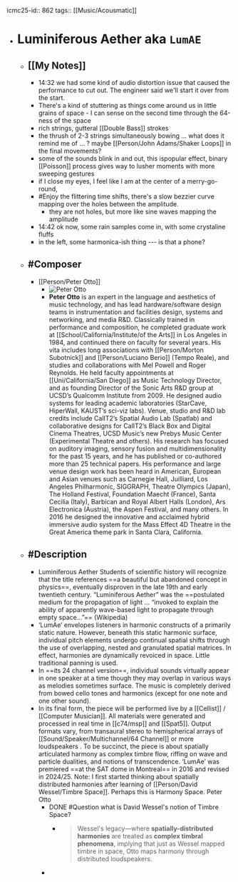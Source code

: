 icmc25-id:: 862
tags:: [[Music/Acousmatic]]

- # Luminiferous Aether aka `LumAE`
	- ## [[My Notes]]
		- 14:32 we had some kind of audio distortion issue that caused the performance to cut out. The engineer said we'll start it over from the start.
		- There's a kind of stuttering as things come around us in little grains of space - I can sense on the second time through the 64-ness of the space
		- rich strings, gutteral [[Double Bass]] strokes
		- the thrush of 2-3 strings simultaneously bowing ... what does it remind me of ... ? maybe [[Person/John Adams/Shaker Loops]] in the final movements?
		- some of the sounds blink in and out, this ispopular effect, binary [[Poisson]] process gives way to lusher moments with more sweeping gestures
		- if I close my eyes, I feel like I am at the center of a merry-go-round,
		- #Enjoy the flittering time shifts, there's a slow bezzier curve mapping over the holes between the amplitude.
			- they are not holes, but more like sine waves mapping the amplitude
		- 14:42 ok now, some rain samples come in, with some crystaline fluffs
		- in the left, some harmonica-ish thing --- is that a phone?
	- ## #Composer
		- [[Person/Peter Otto]]
			- ![Peter Otto](https://icmc2025.sites.northeastern.edu/files/2025/06/862-577DF8AE-C18A-4D53-9F64-5523E4CB1C35-221x300.jpg)
			- **Peter Otto** is an expert in the language and aesthetics of music technology, and has lead hardware/software design teams in instrumentation and facilities design, systems and networking, and media R&D. Classically trained in performance and composition, he completed graduate work at [[School/California/Institute/of the Arts]] in Los Angeles in 1984, and continued there on faculty for several years. His vita includes long associations with [[Person/Morton Subotnick]] and [[Person/Luciano Berio]] (Tempo Reale), and studies and collaborations with Mel Powell and Roger Reynolds. He held faculty appointments at [[Uni/California/San Diego]] as Music Technology Director, and as founding Director of the Sonic Arts R&D group at UCSD’s Qualcomm Institute from 2009. He designed audio systems for leading academic laboratories (StarCave, HiperWall, KAUST’s sci-viz labs). Venue, studio and R&D lab credits include CalIT2’s Spatial Audio Lab (Spatlab) and collaborative designs for CalIT2’s Black Box and Digital Cinema Theatres, UCSD Music’s new Prebys Music Center (Experimental Theatre and others). His research has focused on auditory imaging, sensory fusion and multidimensionality for the past 15 years, and he has published or co-authored more than 25 technical papers. His performance and large venue design work has been heard in American, European and Asian venues such as Carnegie Hall, Juilliard, Los Angeles Philharmonic, SIGGRAPH, Theatre Olympics (Japan), The Holland Festival, Foundation Maecht (France), Santa Cecilia (Italy), Barbican and Royal Albert Halls (London), Ars Electronica (Austria), the Aspen Festival, and many others. In 2016 he designed the innovative and acclaimed hybrid immersive audio system for the Mass Effect 4D Theatre in the Great America theme park in Santa Clara, California.
	- ## #Description
		- Luminiferous Aether Students of scientific history will recognize that the title references ==a beautiful but abandoned concept in physics==, eventually disproven in the late 19th and early twentieth century. “Luminiferous Aether” was the ==postulated medium for the propagation of light … “invoked to explain the ability of apparently wave-based light to propagate through empty space…”== (Wikipedia)
		- ‘LumAe’ envelopes listeners in harmonic constructs of a primarily static nature. However, beneath this static harmonic surface, individual pitch elements undergo continual spatial shifts through the use of overlapping, nested and granulated spatial matrices. In effect, harmonies are dynamically revoiced in space. Little traditional panning is used.
		- In ==its 24 channel version==, individual sounds virtually appear in one speaker at a time though they may overlap in various ways as melodies sometimes surface. The music is completely derived from bowed cello tones and harmonics (except for one note and one other sound).
		- In its final form, the piece will be performed live by a [[Cellist]] / [[Computer Musician]]. All materials were generated and processed in real time in [[c74/msp]] and [[Spat5]]. Output formats vary, from transaural stereo to hemispherical arrays of [[Sound/Speaker/Multichannel/64 Channel]] or more loudspeakers . To be succinct, the piece is about spatially articulated harmony as complex timbre flow, riffing on wave and particle dualities, and notions of transcendence. ‘LumAe’ was premiered ==at the SAT dome in Montreal== in 2016 and revised in 2024/25. Note: I first started thinking about spatially distributed harmonies after learning of [[Person/David Wessel/Timbre Space]]. Perhaps this is Harmony Space. Peter Otto
			- DONE #Question what is David Wessel's notion of Timbre Space?
				- > Wessel's legacy—where **spatially-distributed harmonies** are treated as **complex timbral phenomena**, implying that just as Wessel mapped timbre in space, Otto maps harmony through distributed loudspeakers.
			-